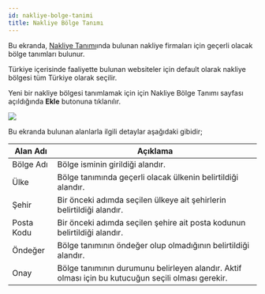 ```yaml
---
id: nakliye-bolge-tanimi
title: Nakliye Bölge Tanımı
---
```


Bu ekranda, [Nakliye Tanımı](nakliye-tanimi.md)ında bulunan nakliye firmaları için geçerli olacak bölge tanımları bulunur.

Türkiye içerisinde faaliyette bulunan websiteler için default olarak nakliye bölgesi tüm Türkiye olarak seçilir.

Yeni bir nakliye bölgesi tanımlamak için için Nakliye Bölge Tanımı sayfası açıldığında **Ekle** butonuna tıklanılır. 

![](https://snipboard.io/f17wLe.jpg)

Bu ekranda bulunan alanlarla ilgili detaylar aşağıdaki gibidir;

|Alan Adı|Açıklama|
|--|--|
|Bölge Adı|Bölge isminin girildiği alandır.|
|Ülke|Bölge tanımında geçerli olacak ülkenin belirtildiği alandır.|
|Şehir|Bir önceki adımda seçilen ülkeye ait şehirlerin belirtildiği alandır.|
|Posta Kodu|Bir önceki adımda seçilen şehire ait posta kodunun belirtildiği alandır.|
|Öndeğer|Bölge tanımının öndeğer olup olmadığının belirtildiği alandır.|
|Onay|Bölge tanımının durumunu belirleyen alandır. Aktif olması için bu kutucuğun seçili olması gerekir.|

